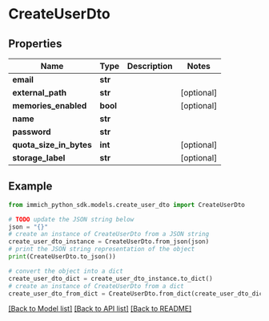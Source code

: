 # CreateUserDto


## Properties

Name | Type | Description | Notes
------------ | ------------- | ------------- | -------------
**email** | **str** |  | 
**external_path** | **str** |  | [optional] 
**memories_enabled** | **bool** |  | [optional] 
**name** | **str** |  | 
**password** | **str** |  | 
**quota_size_in_bytes** | **int** |  | [optional] 
**storage_label** | **str** |  | [optional] 

## Example

```python
from immich_python_sdk.models.create_user_dto import CreateUserDto

# TODO update the JSON string below
json = "{}"
# create an instance of CreateUserDto from a JSON string
create_user_dto_instance = CreateUserDto.from_json(json)
# print the JSON string representation of the object
print(CreateUserDto.to_json())

# convert the object into a dict
create_user_dto_dict = create_user_dto_instance.to_dict()
# create an instance of CreateUserDto from a dict
create_user_dto_from_dict = CreateUserDto.from_dict(create_user_dto_dict)
```
[[Back to Model list]](../README.md#documentation-for-models) [[Back to API list]](../README.md#documentation-for-api-endpoints) [[Back to README]](../README.md)


